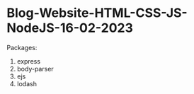 # Blog-Website-HTML-CSS-JS-NodeJS-16-02-2023
Packages:
   1. express
   2. body-parser
   3. ejs
   4. lodash
